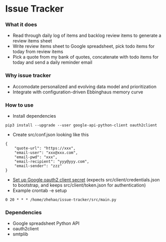 # Issue Tracker

### What it does

* Read through daily log of items and backlog review items to generate a review items sheet
* Write review items sheet to Google spreadsheet, pick todo items for today from review items
* Pick a quote from my bank of quotes, concatenate with todo items for today and send a daily reminder email

### Why issue tracker

* Accomodate personalized and evolving data model and prioritization
* Integrate with configuration-driven Ebbinghaus memory curve

### How to use

* Install dependencies
```
pip3 install --upgrade --user google-api-python-client oauth2client
```
* Create src/conf.json looking like this
```
{
    "quote-url": "https://xxx",
    "email-user": "xxx@xxx.com",
    "email-pwd": "xxx",
    "email-recipient": "yyy@yyy.com",
    "email-sender": "zzz"
}
```
* [Set up Google oauth2 client secret](https://developers.google.com/api-client-library/python/guide/aaa_oauth) (expects src/client/credentials.json to bootstrap, and keeps src/client/token.json for authentication)
* Example crontab -e setup
```
0 20 * * * /home/zhehao/issue-tracker/src/main.py
```

### Dependencies

* Google spreadsheet Python API
* oauth2client
* smtplib
